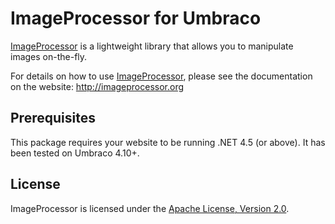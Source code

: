 # ImageProcessor for Umbraco

[ImageProcessor](https://github.com/JimBobSquarePants/ImageProcessor) is a lightweight library that allows you to manipulate images on-the-fly.

For details on how to use [ImageProcessor](http://imageprocessor.org), please see the documentation on the website:
http://imageprocessor.org

## Prerequisites
This package requires your website to be running .NET 4.5 (or above).  It has been tested on Umbraco 4.10+.

## License
ImageProcessor is licensed under the [Apache License, Version 2.0](https://github.com/JimBobSquarePants/ImageProcessor/blob/master/APACHE-2.0-LICENSE.txt).

